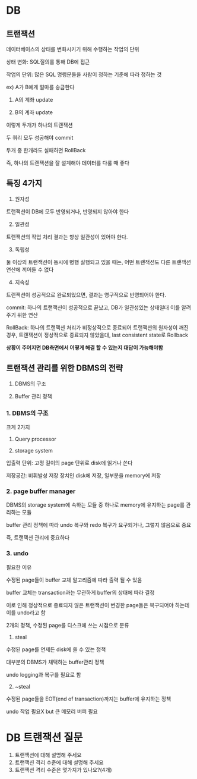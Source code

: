 # DB

## 트랜잭션
데이터베이스의 상태를 변화시키기 위해 수행하는 작업의 단위

상태 변화: SQL질의를 통해 DB에 접근

작업의 단위: 많은 SQL 명령문들을 사람이 정하는 기준에 따라 정하는 것

ex) A가 B에게 얼마를 송금한다

1. A의 계좌 update

2. B의 계좌 update

이렇게 두개가 하나의 트랜잭션

두 쿼리 모두 성공해야 commit

두개 중 한개라도 실패하면 RollBack

즉, 하나의 트랜잭션을 잘 설계해야 데이터를 다룰 때 좋다

## 특징 4가지

1. 원자성

트랜잭션이 DB에 모두 반영되거나, 반영되지 않아야 한다

2. 일관성

트랜잭션의 작업 처리 결과는 항상 일관성이 있어야 한다.

3. 독립성

둘 이상의 트랜잭션이 동시에 병행 실행되고 있을 때는, 어떤 트랜잭션도 다른 트랜잭션 연산에 끼어들 수 없다

4. 지속성

트랜잭션이 성공적으로 완료되었으면, 결과는 영구적으로 반영되어야 한다.

commit: 하나의 트랜잭션이 성공적으로 끝났고, DB가 일관성있는 상태일대 이를 알려주기 위한 연산

RollBack: 하나의 트랜잭션 처리가 비정상적으로 종료되어 트랜잭션의 원자성이 깨진 경우, 트랜잭션이 정상적으로 종료되지 않았을대, last consistent state로 Rollback

**상황이 주어지면 DB측면에서 어떻게 해결 할 수 있는지 대답이 가능해야함**

## 트랜잭션 관리를 위한 DBMS의 전략

1) DBMS의 구조

2) Buffer 관리 정책

### 1. DBMS의 구조
크게 2가지

1) Query processor

2) storage system

입출력 단위: 고정 길이의 page 단위로 disk에 읽거나 쓴다

저장공간: 비휘발성 저장 장치인 disk에 저장, 일부분을 memory에 저장

### 2. page buffer manager

DBMS의 storage system에 속하는 모듈 중 하나로 memory에 유지하는 page를 관리하는 모듈

buffer 관리 정책에 따라 undo 복구와 redo 복구가 요구되거나, 그렇지 않음으로 중요

즉, 트랜잭션 관리에 중요하다

### 3. undo

필요한 이유

수정된 page들이 buffer 교체 알고리즘에 따라 출력 될 수 있음

buffer 교체는 transaction과는 무관하게 buffer의 상태에 따라 결정

이로 인해 정상적으로 종료되지 않은 트랜잭션이 변경한 page들은 복구되어야 하는데 이를 undo라고 함

2개의 정책, 수정된 page를 디스크에 쓰는 시점으로 분류

1) steal

수정된 page를 언제든 disk에 쓸 수 있는 정책

대부분의 DBMS가 채택하는 buffer관리 정책

undo logging과 복구를 필요로 함

2) ~steal

수정된 page들을 EOT(end of transaction)까지는 buffer에 유지하는 정책

undo 작업 필요X but 큰 메모리 버퍼 필요


# DB 트랜잭션 질문
1. 트랜잭션에 대해 설명해 주세요
2. 트랜잭션 격리 수준에 대해 설명해 주세요
3. 트랜잭션 격리 수준은 몇가지가 있나요?(4개)
